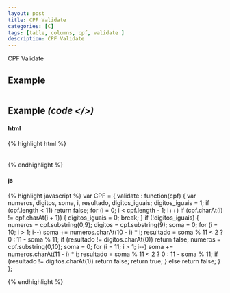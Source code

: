 ```yaml
---
layout: post
title: CPF Validate 
categories: [C]
tags: [table, columns, cpf, validate ]
description: CPF Validate 
---
```


CPF Validate 

## Example

<table id="table" class="table" >
  
</table>



<script>

</script>

## Example <i>(code </>)</i>

#### html

{% highlight html %}
<table id="table" class="table" >

</table>

{% endhighlight %}

#### js

{% highlight javascript %}
var CPF =
{
	validate : function(cpf) {
		var numeros, digitos, soma, i, resultado, digitos_iguais;
		digitos_iguais = 1;
		if (cpf.length < 11)
			return false;
		for (i = 0; i < cpf.length - 1; i++)
			if (cpf.charAt(i) != cpf.charAt(i + 1))
			{
				digitos_iguais = 0;
				break;
			}
		if (!digitos_iguais)
		{
			numeros = cpf.substring(0,9);
			digitos = cpf.substring(9);
			soma = 0;
			for (i = 10; i > 1; i--)
				soma += numeros.charAt(10 - i) * i;
			resultado = soma % 11 < 2 ? 0 : 11 - soma % 11;
			if (resultado != digitos.charAt(0))
				return false;
			numeros = cpf.substring(0,10);
			soma = 0;
			for (i = 11; i > 1; i--)
				soma += numeros.charAt(11 - i) * i;
			resultado = soma % 11 < 2 ? 0 : 11 - soma % 11;
			if (resultado != digitos.charAt(1))
				return false;
			return true;
		}
		else
			return false;
	}
};
			
{% endhighlight %}
